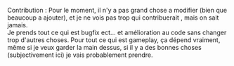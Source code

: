 Contribution : Pour le moment, il n'y a pas grand chose a modifier (bien que beaucoup a ajouter), et je ne vois pas trop qui contribuerait
, mais on sait jamais.   
Je prends tout ce qui est bugfix ect... et amélioration au code sans changer trop d'autres choses. Pour tout ce qui est gameplay, ça 
dépend vraiment, même si je veux garder la main dessus, si il y a des bonnes choses (subjectivement ici) je vais probablement prendre.
